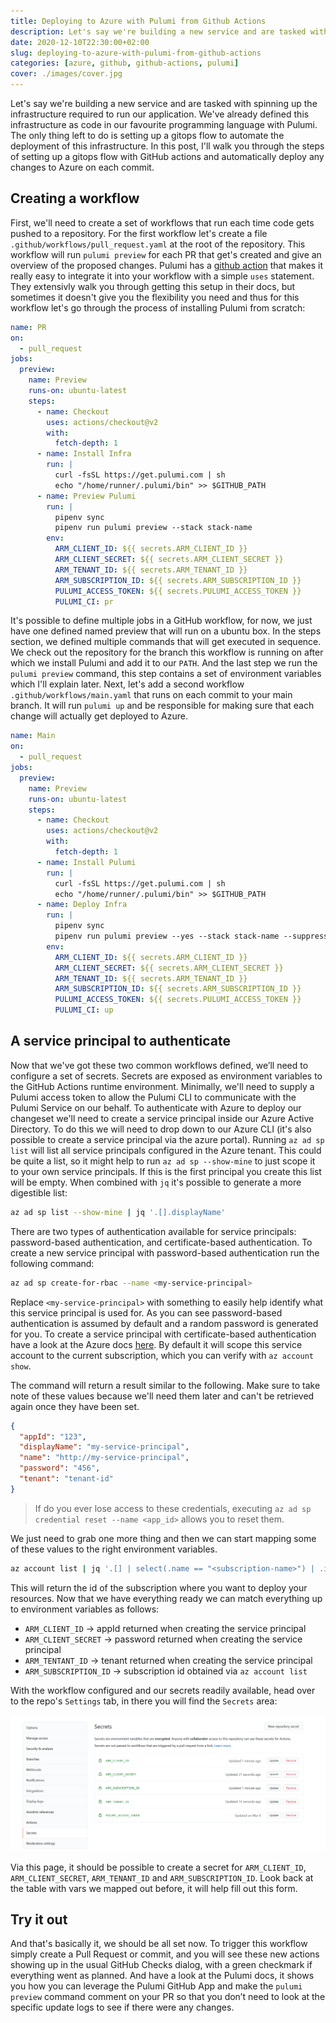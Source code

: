 ```yaml
---
title: Deploying to Azure with Pulumi from Github Actions
description: Let's say we're building a new service and are tasked with spinning up the infrastructure required for it to run. It's already defined in code but how do I automate the deployment?
date: 2020-12-10T22:30:00+02:00
slug: deploying-to-azure-with-pulumi-from-github-actions
categories: [azure, github, github-actions, pulumi]
cover: ./images/cover.jpg
---
```


Let's say we're building a new service and are tasked with spinning up the infrastructure required to run our application. We've already defined this infrastructure as code in our favourite programming language with Pulumi. The only thing left to do is setting up a gitops flow to automate the deployment of this infrastructure. In this post, I'll walk you through the steps of setting up a gitops flow with GitHub actions and automatically deploy any changes to Azure on each commit.

## Creating a workflow

First, we'll need to create a set of workflows that run each time code gets pushed to a repository. For the first workflow let's create a file `.github/workflows/pull_request.yaml` at the root of the repository. This workflow will run `pulumi preview` for each PR that get's created and give an overview of the proposed changes. Pulumi has a [github action](https://github.com/pulumi/actions) that makes it really easy to integrate it into your workflow with a simple `uses` statement. They extensivly walk you through getting this setup in their docs, but sometimes it doesn't give you the flexibility you need and thus for this workflow let's go through the process of installing Pulumi from scratch:

```yaml
name: PR
on:
  - pull_request
jobs:
  preview:
    name: Preview
    runs-on: ubuntu-latest
    steps:
      - name: Checkout
        uses: actions/checkout@v2
        with:
          fetch-depth: 1
      - name: Install Infra
        run: |
          curl -fsSL https://get.pulumi.com | sh
          echo "/home/runner/.pulumi/bin" >> $GITHUB_PATH
      - name: Preview Pulumi
        run: |
          pipenv sync
          pipenv run pulumi preview --stack stack-name
        env:
          ARM_CLIENT_ID: ${{ secrets.ARM_CLIENT_ID }}
          ARM_CLIENT_SECRET: ${{ secrets.ARM_CLIENT_SECRET }}
          ARM_TENANT_ID: ${{ secrets.ARM_TENANT_ID }}
          ARM_SUBSCRIPTION_ID: ${{ secrets.ARM_SUBSCRIPTION_ID }}
          PULUMI_ACCESS_TOKEN: ${{ secrets.PULUMI_ACCESS_TOKEN }}
          PULUMI_CI: pr
```

It's possible to define multiple jobs in a GitHub workflow, for now, we just have one defined named preview that will run on a ubuntu box. In the steps section, we defined multiple commands that will get executed in sequence. We check out the repository for the branch this workflow is running on after which we install Pulumi and add it to our `PATH`. And the last step we run the `pulumi preview` command, this step contains a set of environment variables which I'll explain later. Next, let's add a second workflow `.github/workflows/main.yaml` that runs on each commit to your main branch. It will run `pulumi up` and be responsible for making sure that each change will actually get deployed to Azure.

```yaml
name: Main
on:
  - pull_request
jobs:
  preview:
    name: Preview
    runs-on: ubuntu-latest
    steps:
      - name: Checkout
        uses: actions/checkout@v2
        with:
          fetch-depth: 1
      - name: Install Pulumi
        run: |
          curl -fsSL https://get.pulumi.com | sh
          echo "/home/runner/.pulumi/bin" >> $GITHUB_PATH
      - name: Deploy Infra
        run: |
          pipenv sync
          pipenv run pulumi preview --yes --stack stack-name --suppress-outputs
        env:
          ARM_CLIENT_ID: ${{ secrets.ARM_CLIENT_ID }}
          ARM_CLIENT_SECRET: ${{ secrets.ARM_CLIENT_SECRET }}
          ARM_TENANT_ID: ${{ secrets.ARM_TENANT_ID }}
          ARM_SUBSCRIPTION_ID: ${{ secrets.ARM_SUBSCRIPTION_ID }}
          PULUMI_ACCESS_TOKEN: ${{ secrets.PULUMI_ACCESS_TOKEN }}
          PULUMI_CI: up
```

## A service principal to authenticate

Now that we've got these two common workflows defined, we’ll need to configure a set of secrets. Secrets are exposed as environment variables to the GitHub Actions runtime environment. Minimally, we'll need to supply a Pulumi access token to allow the Pulumi CLI to communicate with the Pulumi Service on our behalf. To authenticate with Azure to deploy our changeset we'll need to create a service principal inside our Azure Active Directory. To do this we will need to drop down to our Azure CLI (it's also possible to create a service principal via the azure portal). Running `az ad sp list` will list all service principals configured in the Azure tenant. This could be quite a list, so it might help to run `az ad sp --show-mine` to just scope it to your own service principals. If this is the first principal you create this list will be empty. When combined with `jq` it's possible to generate a more digestible list:

```sh
az ad sp list --show-mine | jq '.[].displayName'
```

There are two types of authentication available for service principals: password-based authentication, and certificate-based authentication. To create a new service principal with password-based authentication run the following command:

```sh
az ad sp create-for-rbac --name <my-service-principal>
```

Replace `<my-service-principal>` with something to easily help identify what this service principal is used for. As you can see password-based authentication is assumed by default and a random password is generated for you. To create a service principal with certificate-based authentication have a look at the Azure docs [here](https://docs.microsoft.com/en-us/cli/azure/create-an-azure-service-principal-azure-cli?view=azure-cli-latest#certificate-based-authentication). By default it will scope this service account to the current subscription, which you can verify with `az account show`.

The command will return a result similar to the following. Make sure to take note of these values because we'll need them later and can't be retrieved again once they have been set.

```json
{
  "appId": "123",
  "displayName": "my-service-principal",
  "name": "http://my-service-principal",
  "password": "456",
  "tenant": "tenant-id"
}
```

> If do you ever lose access to these credentials, executing `az ad sp credential reset --name <app_id>` allows you to reset them.

We just need to grab one more thing and then we can start mapping some of these values to the right environment variables.

```sh
az account list | jq '.[] | select(.name == "<subscription-name>") | .id'
```

This will return the id of the subscription where you want to deploy your resources. Now that we have everything ready we can match everything up to environment variables as follows:

- `ARM_CLIENT_ID` → appId returned when creating the service principal
- `ARM_CLIENT_SECRET` → password returned when creating the service principal
- `ARM_TENTANT_ID` → tenant returned when creating the service principal
- `ARM_SUBSCRIPTION_ID` → subscription id obtained via `az account list`

With the workflow configured and our secrets readily available, head over to the repo's `Settings` tab, in there you will find the `Secrets` area:

![Github secrets config](./images/github-secrets.png)

Via this page, it should be possible to create a secret for `ARM_CLIENT_ID`, `ARM_CLIENT_SECRET`, `ARM_TENANT_ID` and `ARM_SUBSCRIPTION_ID`. Look back at the table with vars we mapped out before, it will help fill out this form.

## Try it out

And that's basically it, we should be all set now. To trigger this workflow simply create a Pull Request or commit, and you will see these new actions showing up in the usual GitHub Checks dialog, with a green checkmark if everything went as planned. And have a look at the Pulumi docs, it shows you how you can leverage the Pulumi GitHub App and make the `pulumi preview` command comment on your PR so that you don’t need to look at the specific update logs to see if there were any changes.
